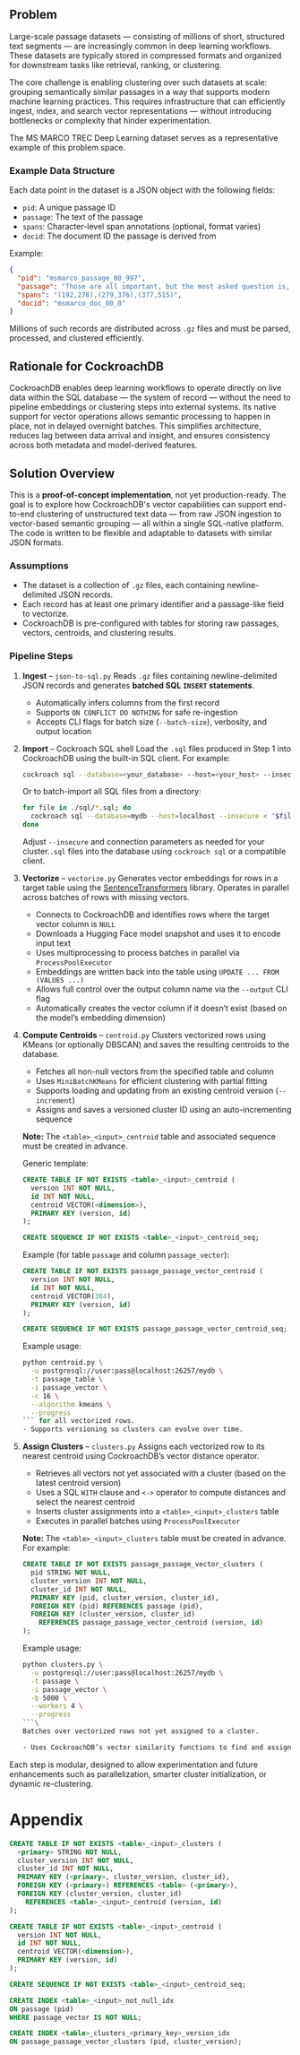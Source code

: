 ## Problem

Large-scale passage datasets — consisting of millions of short, structured text segments — are increasingly common in deep learning workflows. These datasets are typically stored in compressed formats and organized for downstream tasks like retrieval, ranking, or clustering.

The core challenge is enabling clustering over such datasets at scale: grouping semantically similar passages in a way that supports modern machine learning practices. This requires infrastructure that can efficiently ingest, index, and search vector representations — without introducing bottlenecks or complexity that hinder experimentation.

The MS MARCO TREC Deep Learning dataset serves as a representative example of this problem space.

### Example Data Structure

Each data point in the dataset is a JSON object with the following fields:

* `pid`: A unique passage ID
* `passage`: The text of the passage
* `spans`: Character-level span annotations (optional, format varies)
* `docid`: The document ID the passage is derived from

Example:

```json
{
  "pid": "msmarco_passage_00_997",
  "passage": "Those are all important, but the most asked question is, \u201cWhat\u2019s the 0-60 time?\u201d...",
  "spans": "(192,278),(279,376),(377,515)",
  "docid": "msmarco_doc_00_0"
}
```

Millions of such records are distributed across `.gz` files and must be parsed, processed, and clustered efficiently.

## Rationale for CockroachDB

CockroachDB enables deep learning workflows to operate directly on live data within the SQL database — the system of record — without the need to pipeline embeddings or clustering steps into external systems. Its native support for vector operations allows semantic processing to happen in place, not in delayed overnight batches. This simplifies architecture, reduces lag between data arrival and insight, and ensures consistency across both metadata and model-derived features.

## Solution Overview

This is a **proof-of-concept implementation**, not yet production-ready. The goal is to explore how CockroachDB's vector capabilities can support end-to-end clustering of unstructured text data — from raw JSON ingestion to vector-based semantic grouping — all within a single SQL-native platform. The code is written to be flexible and adaptable to datasets with similar JSON formats.

### Assumptions

* The dataset is a collection of `.gz` files, each containing newline-delimited JSON records.
* Each record has at least one primary identifier and a passage-like field to vectorize.
* CockroachDB is pre-configured with tables for storing raw passages, vectors, centroids, and clustering results.

### Pipeline Steps

1. **Ingest** – `json-to-sql.py`
   Reads `.gz` files containing newline-delimited JSON records and generates **batched SQL ****`INSERT`**** statements**.

   * Automatically infers columns from the first record
   * Supports `ON CONFLICT DO NOTHING` for safe re-ingestion
   * Accepts CLI flags for batch size (`--batch-size`), verbosity, and output location

2. **Import** – Cockroach SQL shell
   Load the `.sql` files produced in Step 1 into CockroachDB using the built-in SQL client. For example:

   ```bash
   cockroach sql --database=<your_database> --host=<your_host> --insecure < your_file.sql
   ```

   Or to batch-import all SQL files from a directory:

   ```bash
   for file in ./sql/*.sql; do
     cockroach sql --database=mydb --host=localhost --insecure < "$file"
   done
   ```

   Adjust `--insecure` and connection parameters as needed for your cluster.`.sql` files into the database using `cockroach sql` or a compatible client.

3. **Vectorize** – `vectorize.py`
   Generates vector embeddings for rows in a target table using the [SentenceTransformers](https://www.sbert.net/) library. Operates in parallel across batches of rows with missing vectors.

   * Connects to CockroachDB and identifies rows where the target vector column is `NULL`
   * Downloads a Hugging Face model snapshot and uses it to encode input text
   * Uses multiprocessing to process batches in parallel via `ProcessPoolExecutor`
   * Embeddings are written back into the table using `UPDATE ... FROM (VALUES ...)`
   * Allows full control over the output column name via the `--output` CLI flag
   * Automatically creates the vector column if it doesn’t exist (based on the model’s embedding dimension)

4. **Compute Centroids** – `centroid.py`
   Clusters vectorized rows using KMeans (or optionally DBSCAN) and saves the resulting centroids to the database.

   * Fetches all non-null vectors from the specified table and column
   * Uses `MiniBatchKMeans` for efficient clustering with partial fitting
   * Supports loading and updating from an existing centroid version (`--increment`)
   * Assigns and saves a versioned cluster ID using an auto-incrementing sequence

   **Note:** The `<table>_<input>_centroid` table and associated sequence must be created in advance.

   Generic template:

   ```sql
   CREATE TABLE IF NOT EXISTS <table>_<input>_centroid (
     version INT NOT NULL,
     id INT NOT NULL,
     centroid VECTOR(<dimension>),
     PRIMARY KEY (version, id)
   );

   CREATE SEQUENCE IF NOT EXISTS <table>_<input>_centroid_seq;
   ```

   Example (for table `passage` and column `passage_vector`):

   ```sql
   CREATE TABLE IF NOT EXISTS passage_passage_vector_centroid (
     version INT NOT NULL,
     id INT NOT NULL,
     centroid VECTOR(384),
     PRIMARY KEY (version, id)
   );

   CREATE SEQUENCE IF NOT EXISTS passage_passage_vector_centroid_seq;
   ```

   Example usage:

   ````bash
   python centroid.py \
     -u postgresql://user:pass@localhost:26257/mydb \
     -t passage_table \
     -i passage_vector \
     -c 16 \
     --algorithm kmeans \
     --progress
   ``` for all vectorized rows.  
   - Supports versioning so clusters can evolve over time.

   ````

5. **Assign Clusters** – `clusters.py`
   Assigns each vectorized row to its nearest centroid using CockroachDB’s vector distance operator.

   * Retrieves all vectors not yet associated with a cluster (based on the latest centroid version)
   * Uses a SQL `WITH` clause and `<->` operator to compute distances and select the nearest centroid
   * Inserts cluster assignments into a `<table>_<input>_clusters` table
   * Executes in parallel batches using `ProcessPoolExecutor`

   **Note:** The `<table>_<input>_clusters` table must be created in advance. For example:

   ```sql
   CREATE TABLE IF NOT EXISTS passage_passage_vector_clusters (
     pid STRING NOT NULL,
     cluster_version INT NOT NULL,
     cluster_id INT NOT NULL,
     PRIMARY KEY (pid, cluster_version, cluster_id),
     FOREIGN KEY (pid) REFERENCES passage (pid),
     FOREIGN KEY (cluster_version, cluster_id)
       REFERENCES passage_passage_vector_centroid (version, id)
   );
   ```

   Example usage:

   ````bash
   python clusters.py \
     -u postgresql://user:pass@localhost:26257/mydb \
     -t passage \
     -i passage_vector \
     -b 5000 \
     --workers 4 \
     --progress
   ```\
   Batches over vectorized rows not yet assigned to a cluster.

   - Uses CockroachDB’s vector similarity functions to find and assign the nearest centroid.
   ````

Each step is modular, designed to allow experimentation and future enhancements such as parallelization, smarter cluster initialization, or dynamic re-clustering.

# Appendix

```sql
CREATE TABLE IF NOT EXISTS <table>_<input>_clusters (
  <primary> STRING NOT NULL,
  cluster_version INT NOT NULL,
  cluster_id INT NOT NULL,
  PRIMARY KEY (<primary>, cluster_version, cluster_id),
  FOREIGN KEY (<primary>) REFERENCES <table> (<primary>),
  FOREIGN KEY (cluster_version, cluster_id)
    REFERENCES <table>_<input>_centroid (version, id)
);
```

```sql
CREATE TABLE IF NOT EXISTS <table>_<input>_centroid (
  version INT NOT NULL,
  id INT NOT NULL,
  centroid VECTOR(<dimension>),
  PRIMARY KEY (version, id)
);
```

```sql
CREATE SEQUENCE IF NOT EXISTS <table>_<input>_centroid_seq;
```

```sql
CREATE INDEX <table>_<input>_not_null_idx
ON passage (pid)
WHERE passage_vector IS NOT NULL;
```

```sql
CREATE INDEX <table>_clusters_<primary_key>_version_idx
ON passage_passage_vector_clusters (pid, cluster_version);
```
